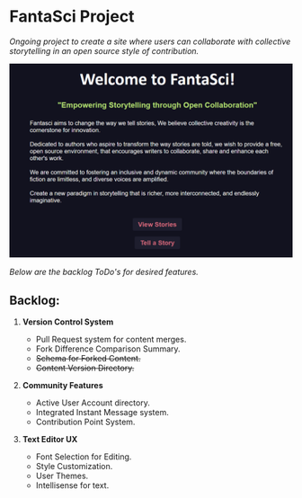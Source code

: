 # FantaSci Project

*Ongoing project to create a site where users can collaborate with collective storytelling in an open source style of contribution.*

![Mission Statement](main.png)

*Below are the backlog ToDo's for desired features.*


## Backlog:
1) __Version Control System__
	- Pull Request system for content merges.
	- Fork Difference Comparison Summary.
	- ~~Schema for Forked Content.~~
	- ~~Content Version Directory.~~

2) __Community Features__
	- Active User Account directory.
	- Integrated Instant Message system.
	- Contribution Point System.

3) __Text Editor UX__
	- Font Selection for Editing.
	- Style Customization.
	- User Themes.
	- Intellisense for text.
